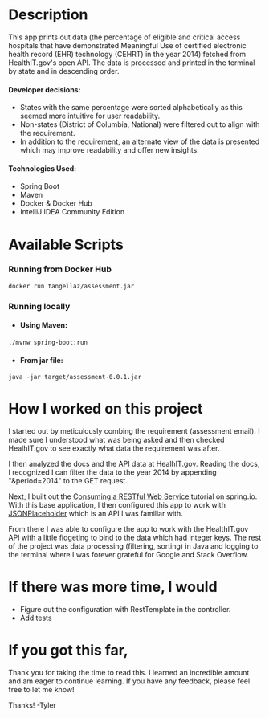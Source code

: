 Description
=============================
This app prints out data (the percentage of eligible and critical access hospitals that have demonstrated Meaningful Use of certified electronic health record (EHR) technology (CEHRT) in the year 2014) fetched from HealthIT.gov's open API. The data is processed and printed in the terminal by state and in descending order.

#### Developer decisions:
* States with the same percentage were sorted alphabetically as this seemed more intuitive for user readability.
* Non-states (District of Columbia, National) were filtered out to align with the requirement.
* In addition to the requirement, an alternate view of the data is presented which may improve readability and offer new insights.

#### Technologies Used:
* Spring Boot
* Maven
* Docker & Docker Hub
* IntelliJ IDEA Community Edition

Available Scripts
=============================

### Running from Docker Hub
`docker run tangellaz/assessment.jar`

### Running locally
* #### Using Maven:
`./mvnw spring-boot:run`

* #### From jar file:
`java -jar target/assessment-0.0.1.jar`

How I worked on this project
=============================
I started out by meticulously combing the requirement (assessment email). I made sure I understood what was being asked and then checked HealhIT.gov to see exactly what data the requirement was after.

I then analyzed the docs and the API data at HealhIT.gov. Reading the docs, I recognized I can filter the data to the year 2014 by appending "&period=2014" to the GET request. 

Next, I built out the <a href="https://spring.io/guides/gs/consuming-rest/">Consuming a RESTful Web Service </a> tutorial on spring.io. With this base application, I then configured this app to work with <a href="https://jsonplaceholder.typicode.com/">JSONPlaceholder</a> which is an API I was familiar with.

From there I was able to configure the app to work with the HealthIT.gov API with a little fidgeting to bind to the data which had integer keys. The rest of the project was data processing (filtering, sorting) in Java and logging to the terminal where I was forever grateful for Google and Stack Overflow.

If there was more time, I would
=============================
* Figure out the configuration with RestTemplate in the controller.
* Add tests

If you got this far,
=============================
Thank you for taking the time to read this. I learned an incredible amount and am eager to continue learning. If you have any feedback, please feel free to let me know!

Thanks! -Tyler